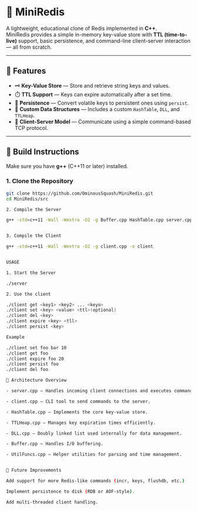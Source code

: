 # 🧠 MiniRedis

A lightweight, educational clone of Redis implemented in **C++**.  
MiniRedis provides a simple in-memory key-value store with **TTL (time-to-live)** support, basic persistence, and command-line client-server interaction — all from scratch.

---

## 🚀 Features

- 🗝️ **Key-Value Store** — Store and retrieve string keys and values.
- ⏱️ **TTL Support** — Keys can expire automatically after a set time.
- 🔁 **Persistence** — Convert volatile keys to persistent ones using `persist`.
- 🧩 **Custom Data Structures** — Includes a custom `HashTable`, `DLL`, and `TTLHeap`.
- 💬 **Client-Server Model** — Communicate using a simple command-based TCP protocol.

---

## 🧰 Build Instructions

Make sure you have **g++** (C++11 or later) installed.

### 1. Clone the Repository
```bash
git clone https://github.com/OminousSquash/MiniRedis.git
cd MiniRedis/src

2. Compile the Server

g++ -std=c++11 -Wall -Wextra -O2 -g Buffer.cpp HashTable.cpp server.cpp DLL.cpp TTLHeap.cpp UtilFuncs.cpp -o server


3. Compile the Client

g++ -std=c++11 -Wall -Wextra -O2 -g client.cpp -o client


USAGE

1. Start the Server

./server

2. Use the client

./client get <key1> <key2> ... <keyn> 
./client set <key> <value> <ttl>(optional)
./client del <key>
./client expire <key> <tll>
./client persist <key>

Example 

./client set foo bar 10
./client get foo
./client expire foo 20
./client persist foo
./client del foo 

🧠 Architecture Overview

- server.cpp — Handles incoming client connections and executes commands.

- client.cpp — CLI tool to send commands to the server.

- HashTable.cpp — Implements the core key-value store.

- TTLHeap.cpp — Manages key expiration times efficiently.

- DLL.cpp — Doubly linked list used internally for data management.

- Buffer.cpp — Handles I/O buffering.

- UtilFuncs.cpp — Helper utilities for parsing and time management.


🧩 Future Improvements

Add support for more Redis-like commands (incr, keys, flushdb, etc.)

Implement persistence to disk (RDB or AOF-style).

Add multi-threaded client handling.


